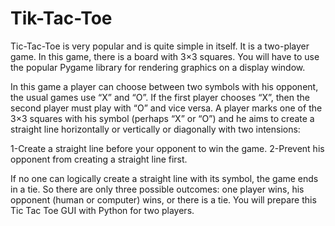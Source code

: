 # Tik-Tac-Toe

Tic-Tac-Toe is very popular and is quite simple in itself. It is a two-player game. In this game, there is a board with 3×3 squares. You will have to use the popular Pygame library for rendering graphics on a display window.

In this game a player can choose between two symbols with his opponent, the usual games use “X” and “O”. If the first player chooses “X”, then the second player must play with “O” and vice versa.
A player marks one of the 3×3 squares with his symbol (perhaps “X” or “O”) and he aims to create a straight line horizontally or vertically or diagonally with two intensions:

1-Create a straight line before your opponent to win the game.
2-Prevent his opponent from creating a straight line first.
 

If no one can logically create a straight line with its symbol, the game ends in a tie. So there are only three possible outcomes: one player wins, his opponent (human or computer) wins, or there is a tie. You will prepare this Tic Tac Toe GUI with Python for two players.
